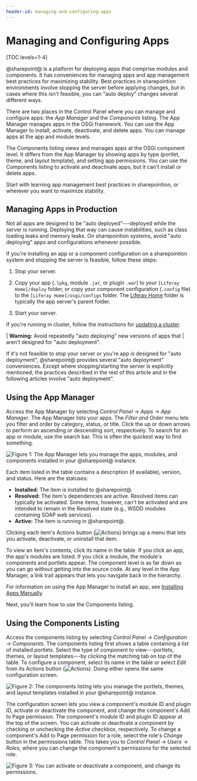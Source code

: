 ```yaml
---
header-id: managing-and-configuring-apps
---
```


# Managing and Configuring Apps

[TOC levels=1-4]

@sharepoint@ is a platform for deploying apps that comprise modules and components.
It has conveniences for managing apps and app management best practices for
maximizing stability. Best practices in sharepointion environments involve stopping
the server before applying changes, but in cases where this isn't feasible, you
can "auto deploy" changes several different ways.

There are two places in the Control Panel where you can manage and configure
apps: the *App Manager* and the *Components* listing. The App Manager manages
apps in the OSGi framework. You can use the App Manager to install, activate,
deactivate, and delete apps. You can manage apps at the app and module levels. 

The Components listing views and manages apps at the OSGi component level. It
differs from the App Manager by showing apps by type (portlet, theme, and layout
template), and setting app permissions. You can use the Components listing to
activate and deactivate apps, but it can't install or delete apps.

Start with learning app management best practices in sharepointion, or wherever you
want to maximize stability. 

## Managing Apps in Production

Not all apps are designed to be "auto deployed"---deployed while the server is
running. Deploying that way can cause instabilities, such as class loading leaks
and memory leaks. On sharepointion systems, avoid "auto deploying" apps and
configurations whenever possible.

If you're installing an app or a component configuration on a sharepointion system
and stopping the server is feasible, follow these steps: 

1.  Stop your server.

2.  Copy your app (`.lpkg`, module `.jar`, or plugin `.war`) to your `[Liferay 
    Home]/deploy` folder, or copy your component configuration (`.config` file)
    to the `[Liferay Home]/osgi/configs` folder. The [Liferay
    Home](/docs/7-2/deploy/-/knowledge_base/d/liferay-home) folder is typically
    the app server's parent folder. 

3.  Start your server. 

If you're running in cluster, follow the instructions for
[updating a cluster](/docs/7-2/deploy/-/knowledge_base/d/updating-a-cluster).

| **Warning:** Avoid repeatedly "auto deploying" new versions of apps that 
| aren't designed for "auto deployment".

If it's not feasible to stop your server or you're app *is* designed for "auto
deployment", @sharepoint@ provides several "auto deployment" conveniences. Except
where stopping/starting the server is explicitly mentioned, the practices
described in the rest of this article and in the following articles involve
"auto deployment". 

## Using the App Manager

Access the App Manager by selecting *Control Panel* &rarr; *Apps* &rarr; *App
Manager*. The App Manager lists your apps. The *Filter and Order* menu lets you
filter and order by category, status, or title. Click the up or down arrows to
perform an ascending or descending sort, respectively. To search for an app or
module, use the search bar. This is often the quickest way to find something. 

![Figure 1: The App Manager lets you manage the apps, modules, and components installed in your @sharepoint@ instance.](../../images/app-manager.png)

Each item listed in the table contains a description (if available), version, 
and status. Here are the statuses:

-   **Installed:** The item is installed to @sharepoint@. 
-   **Resolved:** The item's dependencies are active. Resolved items can 
    typically be activated. Some items, however, can't be  activated and are
    intended to remain in the Resolved state (e.g., WSDD modules containing
    SOAP web services). 
-   **Active:** The item is running in @sharepoint@. 

Clicking each item's Actions button (![Actions](../../images/icon-actions.png))
brings up a menu that lets you activate, deactivate, or uninstall that item. 

To view an item's contents, click its name in the table. If you click an app,
the app's modules are listed. If you click a module, the module's components and
portlets appear. The component level is as far down as you can go without
getting into the source code. At any level in the App Manager, a link trail
appears that lets you navigate back in the hierarchy. 

For information on using the App Manager to install an app, see  [Installing
Apps Manually](/docs/7-2/user/-/knowledge_base/u/installing-apps-manually). 

Next, you'll learn how to use the Components listing. 

## Using the Components Listing

Access the components listing by selecting *Control Panel* &rarr;
*Configuration* &rarr; *Components*. The components listing first shows a table
containing a list of installed portlets. Select the type of component to
view---portlets, themes, or layout templates---by clicking the matching tab on
top of the table. To configure a component, select its name in the table or
select *Edit* from its Actions button
(![Actions](../../images/icon-actions.png)). Doing either opens the same
configuration screen. 

![Figure 2: The components listing lets you manage the portlets, themes, and layout templates installed in your @sharepoint@ instance.](../../images/components-list.png)

The configuration screen lets you view a component's module ID and plugin ID,
activate or deactivate the component, and change the component's Add to Page
permission. The component's module ID and plugin ID appear at the top of the
screen. You can activate or deactivate a component by checking or unchecking the
*Active* checkbox, respectively. To change a component's Add to Page permission
for a role, select the role's *Change* button in the permissions table. This
takes you to *Control Panel* &rarr; *Users* &rarr; *Roles*, where you can change
the component's permissions for the selected role. 

![Figure 3: You can activate or deactivate a component, and change its permissions.](../../images/components-configuration.png)
